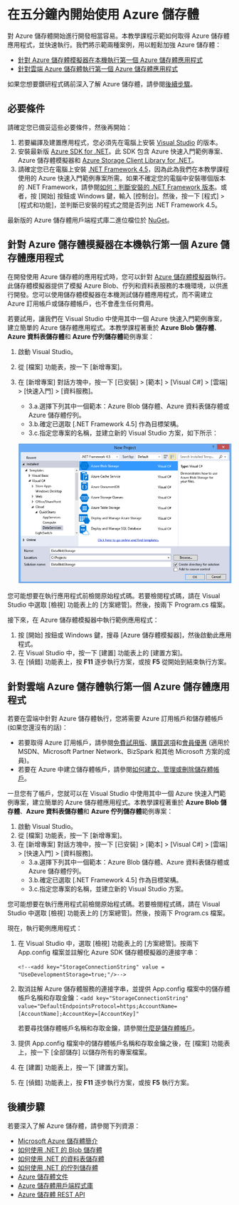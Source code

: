 <properties 
	pageTitle="在五分鐘內開始使用 Azure 儲存體 | Microsoft Azure" 
	description="使用 Azure 快速入門、Visual Studio 和 Azure 儲存體模擬器，快速掌握 Microsoft Azure Blob、資料表和佇列。在五分鐘內執行第一個 Azure 儲存體應用程式" 
	services="storage" 
	documentationCenter=".net" 
	authors="tamram" 
	manager="adinah" 
	editor=""/>

<tags 
	ms.service="storage" 
	ms.workload="storage" 
	ms.tgt_pltfrm="na" 
	ms.devlang="dotnet" 
	ms.topic="hero-article" 
	ms.date="05/28/2015" 
	ms.author="tamram;selcint"/>

# 在五分鐘內開始使用 Azure 儲存體 

對 Azure 儲存體開始進行開發相當容易。本教學課程示範如何取得 Azure 儲存體應用程式，並快速執行。我們將示範兩種案例，用以輕鬆加強 Azure 儲存體：

- [針對 Azure 儲存體模擬器在本機執行第一個 Azure 儲存體應用程式](#run-your-first-azure-storage-application-locally-against-the-azure-storage-emulator)
- [針對雲端 Azure 儲存體執行第一個 Azure 儲存體應用程式](#run-your-first-azure-storage-application-against-azure-storage-in-the-cloud)

如果您想要鑽研程式碼前深入了解 Azure 儲存體，請參閱[後續步驟](#next-steps)。

## 必要條件

請確定您已備妥這些必要條件，然後再開始：

1. 若要編譯及建置應用程式，您必須先在電腦上安裝 [Visual Studio](https://www.visualstudio.com/) 的版本。 
2. 安裝最新版 [Azure SDK for .NET](http://azure.microsoft.com/downloads/)。此 SDK 包含 Azure 快速入門範例專案、Azure 儲存體模擬器和 [Azure Storage Client Library for .NET](https://msdn.microsoft.com/library/azure/wa_storage_30_reference_home.aspx)。
3. 請確定您已在電腦上安裝 [.NET Framework 4.5](http://www.microsoft.com/download/details.aspx?id=30653)，因為此為我們在本教學課程使用的 Azure 快速入門範例專案所需。如果不確定您的電腦中安裝哪個版本的 .NET Framework，請參閱[如何：判斷安裝的 .NET Framework 版本](https://msdn.microsoft.com/vstudio/hh925568.aspx)。或者，按 [開始] 按鈕或 Windows 鍵，輸入 [控制台]。然後，按一下 [程式] > [程式和功能]，並判斷已安裝的程式之間是否列出 .NET Framework 4.5。

最新版的 Azure 儲存體用戶端程式庫二進位檔位於 [NuGet](https://www.nuget.org/packages/WindowsAzure.Storage/)。


## 針對 Azure 儲存體模擬器在本機執行第一個 Azure 儲存體應用程式

在開發使用 Azure 儲存體的應用程式時，您可以針對 [Azure 儲存體模擬器](storage-use-emulator.md)執行。此儲存體模擬器提供了模擬 Azure Blob、佇列和資料表服務的本機環境，以供進行開發。您可以使用儲存體模擬器在本機測試儲存體應用程式，而不需建立 Azure 訂用帳戶或儲存體帳戶，也不會產生任何費用。

若要試用，讓我們在 Visual Studio 中使用其中一個 Azure 快速入門範例專案，建立簡單的 Azure 儲存體應用程式。本教學課程著重於 **Azure Blob 儲存體**、**Azure 資料表儲存體**和 **Azure 佇列儲存體**範例專案：

1. 啟動 Visual Studio。
2. 從 [檔案] 功能表，按一下 [新增專案]。
3. 在 [新增專案] 對話方塊中，按一下 [已安裝] > [範本] > [Visual C#] > [雲端] > [快速入門] > [資料服務]。
	- 3.a.選擇下列其中一個範本：Azure Blob 儲存體、Azure 資料表儲存體或 Azure 儲存體佇列。 
	- 3.b.確定已選取 [.NET Framework 4.5] 作為目標架構。	
	- 3.c.指定您專案的名稱，並建立新的 Visual Studio 方案，如下所示：
	
	![Azure 快速入門][Image1]

您可能想要在執行應用程式前檢閱原始程式碼。若要檢閱程式碼，請在 Visual Studio 中選取 [檢視] 功能表上的 [方案總管]。然後，按兩下 Program.cs 檔案。

接下來，在 Azure 儲存體模擬器中執行範例應用程式：

1.	按 [開始] 按鈕或 Windows 鍵，搜尋 [Azure 儲存體模擬器]，然後啟動此應用程式。
2.	在 Visual Studio 中，按一下 [建置] 功能表上的 [建置方案]。 
3.	在 [偵錯] 功能表上，按 **F11** 逐步執行方案，或按 **F5** 從開始到結束執行方案。

## 針對雲端 Azure 儲存體執行第一個 Azure 儲存體應用程式

若要在雲端中針對 Azure 儲存體執行，您將需要 Azure 訂用帳戶和儲存體帳戶 (如果您還沒有的話)：

- 若要取得 Azure 訂用帳戶，請參閱[免費試用版](http://azure.microsoft.com/pricing/free-trial/)、[購買選項](http://azure.microsoft.com/pricing/purchase-options/)和[會員優惠](http://azure.microsoft.com/pricing/member-offers/) (適用於 MSDN、Microsoft Partner Network、BizSpark 和其他 Microsoft 方案的成員)。
- 若要在 Azure 中建立儲存體帳戶，請參閱[如何建立、管理或刪除儲存體帳戶](storage-create-storage-account.md)。

一旦您有了帳戶，您就可以在 Visual Studio 中使用其中一個 Azure 快速入門範例專案，建立簡單的 Azure 儲存體應用程式。本教學課程著重於 **Azure Blob 儲存體**、**Azure 資料表儲存體**和 **Azure 佇列儲存體**範例專案：

1. 啟動 Visual Studio。
2. 從 [檔案] 功能表，按一下 [新增專案]。
3. 在 [新增專案] 對話方塊中，按一下 [已安裝] > [範本] > [Visual C#] > [雲端] > [快速入門] > [資料服務]。
	- 3.a.選擇下列其中一個範本：Azure Blob 儲存體、Azure 資料表儲存體或 Azure 儲存體佇列。
	- 3.b.確定已選取 [.NET Framework 4.5] 作為目標架構。
	- 3.c.指定您專案的名稱，並建立新的 Visual Studio 方案。 

您可能想要在執行應用程式前檢閱原始程式碼。若要檢閱程式碼，請在 Visual Studio 中選取 [檢視] 功能表上的 [方案總管]。然後，按兩下 Program.cs 檔案。

現在，執行範例應用程式：

1.	在 Visual Studio 中，選取 [檢視] 功能表上的 [方案總管]。按兩下 App.config 檔案並註解化 Azure SDK 儲存體模擬器的連接字串：

	`<!--<add key="StorageConnectionString" value = "UseDevelopmentStorage=true;"/>-->`

2.	取消註解 Azure 儲存體服務的連接字串，並提供 App.config 檔案中的儲存體帳戶名稱和存取金鑰：`<add key="StorageConnectionString" value="DefaultEndpointsProtocol=https;AccountName=[AccountName];AccountKey=[AccountKey]"`

	若要尋找儲存體帳戶名稱和存取金鑰，請參閱[什麼是儲存體帳戶](storage-whatis-account.md)。

3.	提供 App.config 檔案中的儲存體帳戶名稱和存取金鑰之後，在 [檔案] 功能表上，按一下 [全部儲存] 以儲存所有的專案檔案。
4.	在 [建置] 功能表上，按一下 [建置方案]。
5.	在 [偵錯] 功能表上，按 **F11** 逐步執行方案，或按 **F5** 執行方案。


## 後續步驟

若要深入了解 Azure 儲存體，請參閱下列資源：

* [Microsoft Azure 儲存體簡介](storage-introduction.md)
* [如何使用 .NET 的 Blob 儲存體](storage-dotnet-how-to-use-blobs.md)
* [如何使用 .NET 的資料表儲存體](storage-dotnet-how-to-use-tables.md)
* [如何使用 .NET 的佇列儲存體](storage-dotnet-how-to-use-queues.md)
* [Azure 儲存體文件](http://azure.microsoft.com/documentation/services/storage/)
* [Azure 儲存體用戶端程式庫](https://msdn.microsoft.com/library/azure/wa_storage_30_reference_home.aspx)
* [Azure 儲存體 REST API](https://msdn.microsoft.com/library/azure/dd179355.aspx)

[Image1]: ./media/storage-getting-started-guide/QuickStart.png
 

<!---HONumber=July15_HO4-->